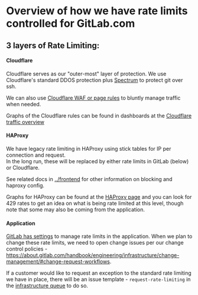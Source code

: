 # Overview of how we have rate limits controlled for GitLab.com

## 3 layers of Rate Limiting:

#### Cloudflare

Cloudflare serves as our "outer-most" layer of protection.   We use Cloudflare's standard DDOS protection plus [Spectrum](https://www.cloudflare.com/products/cloudflare-spectrum/) to protect git over ssh.

We can also use [Cloudflare WAF or page rules](https://gitlab.com/gitlab-com/runbooks/-/blob/master/docs/cloudflare/managing-traffic.md) to bluntly manage traffic when needed. 

Graphs of the Cloudflare rules can be found in dashboards at the [Cloudflare traffic overview](https://dashboards.gitlab.net/d/sPqgMv9Zk/cloudflare-traffic-overview?orgId=1&refresh=30s)

#### HAProxy

We have legacy rate limiting in HAProxy using stick tables for IP per connection and request.  
In the long run, these will be replaced by either rate limits in GitLab (below) or Cloudflare.

See related docs in [../frontend](../frontend/) for other information on blocking and haproxy config.

Graphs for HAProxy can be found at the [HAProxy page](https://dashboards.gitlab.net/d/ZOOh_aNik/haproxy?orgId=1&refresh=5m) and you can look for 429 rates to get an idea on what is being rate limited at this level, though note that some may also be coming from the application.

#### Application

[GitLab has settings](https://docs.gitlab.com/ee/security/rate_limits.html) to manage rate limits in the application.  When we plan to change these rate limits, we need to open change issues per our change control policies - https://about.gitlab.com/handbook/engineering/infrastructure/change-management/#change-request-workflows.

If a customer would like to request an exception to the standard rate limiting we have in place, there will be an issue template - `request-rate-limiting` in the [infrastructure queue](https://gitlab.com/gitlab-com/gl-infra/infrastructure/-/issues) to do so.

